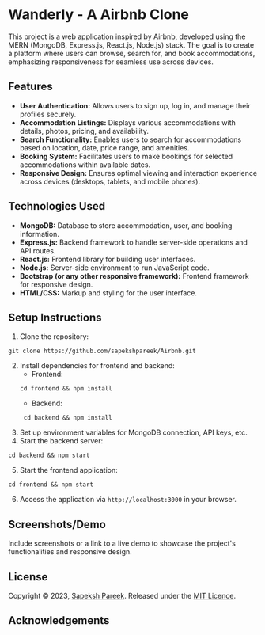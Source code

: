 # Wanderly - A Airbnb Clone

This project is a web application inspired by Airbnb, developed using the MERN (MongoDB, Express.js, React.js, Node.js) stack. The goal is to create a platform where users can browse, search for, and book accommodations, emphasizing responsiveness for seamless use across devices.

## Features

- **User Authentication:** Allows users to sign up, log in, and manage their profiles securely.
- **Accommodation Listings:** Displays various accommodations with details, photos, pricing, and availability.
- **Search Functionality:** Enables users to search for accommodations based on location, date, price range, and amenities.
- **Booking System:** Facilitates users to make bookings for selected accommodations within available dates.
- **Responsive Design:** Ensures optimal viewing and interaction experience across devices (desktops, tablets, and mobile phones).

## Technologies Used

- **MongoDB:** Database to store accommodation, user, and booking information.
- **Express.js:** Backend framework to handle server-side operations and API routes.
- **React.js:** Frontend library for building user interfaces.
- **Node.js:** Server-side environment to run JavaScript code.
- **Bootstrap (or any other responsive framework):** Frontend framework for responsive design.
- **HTML/CSS:** Markup and styling for the user interface.

## Setup Instructions

1. Clone the repository: 
``` 
git clone https://github.com/sapekshpareek/Airbnb.git
```
2. Install dependencies for frontend and backend:
   - Frontend: 
   ``` 
   cd frontend && npm install
   ```
   - Backend: 
   ```
    cd backend && npm install
   ```
3. Set up environment variables for MongoDB connection, API keys, etc.
4. Start the backend server: 
```
cd backend && npm start
```
5. Start the frontend application: 
```
cd frontend && npm start
```
6. Access the application via `http://localhost:3000` in your browser.

## Screenshots/Demo

Include screenshots or a link to a live demo to showcase the project's functionalities and responsive design.


## License

Copyright © 2023, [Sapeksh Pareek](https://bit.ly/sapekshp). Released under the [MIT Licence](https://en.wikipedia.org/wiki/MIT_License).

## Acknowledgements
